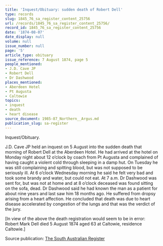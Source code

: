 ```yaml
---
title: 'Inquest/Obituary: sudden death of Robert Dell'
type: records
slug: 1845_76_sa_register_content_25756
url: /records/1845_76_sa_register_content_25756/
record_id: 1845_76_sa_register_content_25756
date: '1874-08-07'
date_display: null
volume: null
issue_number: null
page: '5'
article_type: obituary
issue_reference: 7 August 1874, page 5
people_mentioned:
- J.D. Cave JP
- Robert Dell
- Dr Dashwood
places_mentioned:
- Aberdeen Hotel
- Pt Augusta
- Caltowie
topics:
- inquest
- death
- heart disease
source_document: 1985-87_Northern__Argus.md
publication_slug: sa-register
---
```


Inquest/Obituary.

J.D. Cave JP held an inquest on 5 August into the sudden death that morning of Robert Dell at the Aberdeen Hotel.  He had arrived at the hotel on Monday night about 12 o’clock by coach from Pt Augusta and complained of having caught a violent cold through sleeping in a damp hut.  On Tuesday he was still complaining and spitting blood, but was not supposed to be seriously ill.  At 6 o’clock Wednesday morning he said he felt very bad and took some brandy and water, but could not eat.  At 7 a.m. Dr Dashwood was sent for, but was not at home and at 8 o’clock deceased was found sitting on the sofa, dead.  Dr Dashwood said he had known the man as a patient for about nine years and last saw him 18 months ago.  He suffered from dropsy arising from a heart affection.  He concluded that death was due to heart disease accelerated by congestion of the lungs and that was the verdict of the jury.

[In view of the above the death registration would seem to be in error: Robert Mark Dell died 5 August 1874 aged 63 at Caltowie, residence Caltowie.]

Source publication: [The South Australian Register](/publications/sa-register/)
